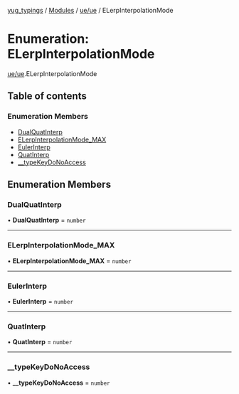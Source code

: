 [yug_typings](../README.md) / [Modules](../modules.md) / [ue/ue](../modules/ue_ue.md) / ELerpInterpolationMode

# Enumeration: ELerpInterpolationMode

[ue/ue](../modules/ue_ue.md).ELerpInterpolationMode

## Table of contents

### Enumeration Members

- [DualQuatInterp](ue_ue.ELerpInterpolationMode.md#dualquatinterp)
- [ELerpInterpolationMode\_MAX](ue_ue.ELerpInterpolationMode.md#elerpinterpolationmode_max)
- [EulerInterp](ue_ue.ELerpInterpolationMode.md#eulerinterp)
- [QuatInterp](ue_ue.ELerpInterpolationMode.md#quatinterp)
- [\_\_typeKeyDoNoAccess](ue_ue.ELerpInterpolationMode.md#__typekeydonoaccess)

## Enumeration Members

### DualQuatInterp

• **DualQuatInterp** = `number`

___

### ELerpInterpolationMode\_MAX

• **ELerpInterpolationMode\_MAX** = `number`

___

### EulerInterp

• **EulerInterp** = `number`

___

### QuatInterp

• **QuatInterp** = `number`

___

### \_\_typeKeyDoNoAccess

• **\_\_typeKeyDoNoAccess** = `number`
